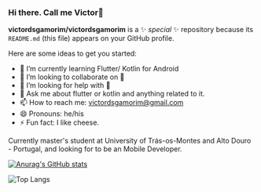 ### Hi there. Call me Victor👋


**victordsgamorim/victordsgamorim** is a ✨ _special_ ✨ repository because its `README.md` (this file) appears on your GitHub profile.



Here are some ideas to get you started:

- 🌱 I’m currently learning Flutter/ Kotlin for Android
- 👯 I’m looking to collaborate on 🤔
- 🤔 I’m looking for help with 🤔
- 💬 Ask me about flutter or kotlin and anything related to it.
- 📫 How to reach me: victordsgamorim@gmail.com
- 😄 Pronouns: he/his
- ⚡ Fun fact: I like cheese. 

Currently master's student at University of Trás-os-Montes and Alto Douro - Portugal, and looking for to be an Mobile Developer. 

[![Anurag's GitHub stats](https://github-readme-stats.vercel.app/api?username=victordsgamorim )](https://github.com/anuraghazra/github-readme-stats)

![Top Langs](https://github-readme-stats.vercel.app/api/top-langs/?username=victordsgamorim&theme=tokyonight)
